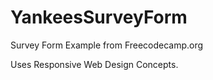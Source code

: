 # YankeesSurveyForm

Survey Form Example from Freecodecamp.org

Uses Responsive Web Design Concepts.
